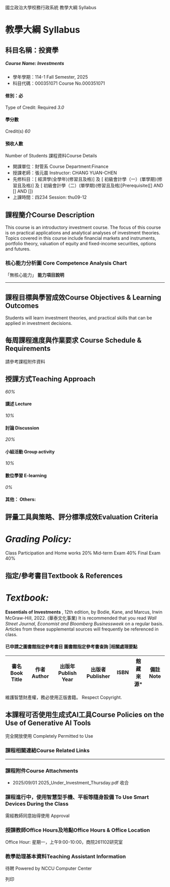 國立政治大學校務行政系統 教學大綱 Syllabus
# 教學大綱 Syllabus
##  科目名稱：投資學
#####  Course Name: Investments
  * 學年學期：114-1 Fall Semester, 2025 
  * 科目代碼：000351071 Course No.000351071


#### 修別：必
Type of Credit: Required 
_3.0_
#### 學分數
Credit(s)
_60_
#### 預收人數
Number of Students
課程資料Course Details
  * 開課單位：財管系 Course Department:Finance 
  * 授課老師：張元晨 Instructor: CHANG YUAN-CHEN 
  * 先修科目：[ 經濟學(全學年)(修習且及格)] 及 [ 初級會計學（一）(單學期)(修習且及格)] 及 [ 初級會計學（二）(單學期)(修習且及格)]Prerequisite([] AND [] AND [])
  * 上課時間：四234 Session: thu09-12


##  課程簡介Course Description
This course is an introductory investment course. The focus of this course is on practical applications and analytical analyses of investment theories. Topics covered in this course include financial markets and instruments, portfolio theory, valuation of equity and fixed-income securities, options and futures. 
###  核心能力分析圖 Core Competence Analysis Chart
「無核心能力」 
**能力項目說明**
* * *
##  課程目標與學習成效Course Objectives & Learning Outcomes 
Students will learn investment theories, and practical skills that can be applied in investment decisions.
##  每周課程進度與作業要求 Course Schedule & Requirements
請參考課程附件資料
##  授課方式Teaching Approach
_60%_
####  講述 Lecture
_10%_
####  討論 Discussion
_20%_
####  小組活動 Group activity
_10%_
####  數位學習 E-learning
_0%_
####  其他： Others:
##  評量工具與策略、評分標準成效Evaluation Criteria
# _**Grading Policy:**_
Class Participation and Home works 20% 
Mid-term Exam 40% 
Final Exam 40%
##  指定/參考書目Textbook & References
# _**Textbook:**_
**Essentials of Investments** , 12th edition, by Bodie, Kane, and Marcus, Irwin McGraw-Hill, 2022. (華泰文化事業)
It is recommended that you read _Wall Street Journal, Economist and Bloomberg Businessweek_ on a regular basis. Articles from these supplemental sources will frequently be referenced in class.
####  已申請之圖書館指定參考書目  圖書館指定參考書查詢 |相關處理要點
書名 Book Title |  作者 Author |  出版年 Publish Year |  出版者 Publisher |  ISBN  |  館藏來源* |  備註 Note  
---|---|---|---|---|---|---  
維護智慧財產權，務必使用正版書籍。 Respect Copyright.
##  本課程可否使用生成式AI工具Course Policies on the Use of Generative AI Tools
完全開放使用 Completely Permitted to Use
###  課程相關連結Course Related Links
* * *
###  課程附件Course Attachments
  * 2025/09/01 2025_Under_Investment_Thursday.pdf  收合 


###  課程進行中，使用智慧型手機、平板等隨身設備 To Use Smart Devices During the Class
需經教師同意始得使用  Approval
###  授課教師Office Hours及地點Office Hours & Office Location
Office Hour: 星期一，上午9:00-10:00，商院261102研究室
###  教學助理基本資料Teaching Assistant Information
待聘
Powered by NCCU Computer Center
  
列印
